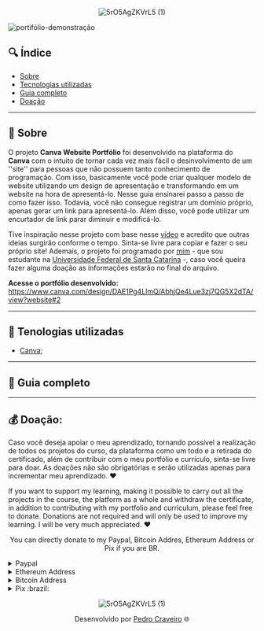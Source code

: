 <div align="center">

![5rO5AgZKVrL5 (1)](https://user-images.githubusercontent.com/79882049/149387127-1f3db8e7-4119-40ef-8b51-c1b1b0178955.gif)

 </div>

![portifólio-demonstração](https://user-images.githubusercontent.com/79882049/149385759-5e6585f1-878a-4319-88f2-9e09a0a5886b.jpg)

## 🔍 Índice
- [Sobre](#-sobre)
- [Tecnologias utilizadas](#-tecnologias-utilizadas)
- [Guia completo](#-guia-completo)
- [Doação](#-doação)

---
## 📑 Sobre

O projeto **Canva Website Portfólio** foi desenvolvido na plataforma do **Canva** com o intuito de tornar cada vez mais fácil o desinvolvimento de um ''site'' para pessoas que não possuem tanto conhecimento de programação. Com isso, basicamente você pode criar qualquer modelo de website utilizando um design de apresentação e transformando em um website na hora de apresentá-lo. Nesse guia ensinarei passo a passo de como fazer isso. Todavia, você não consegue registrar um domínio próprio, apenas gerar um link para apresentá-lo. Além disso, você pode utilizar um encurtador de link parar diminuir e modificá-lo. 

Tive inspiração nesse projeto com base nesse [vídeo](https://vm.tiktok.com/ZML1sWtY6/) e acredito que outras ideias surgirão conforme o tempo. Sinta-se livre para copiar e fazer o seu próprio site! Ademais, o projeto foi programado por [mim](https://www.linkedin.com/in/pecraveiro) - que sou estudante na [Universidade Federal de Santa Catarina](https://ufsc.br/) -, caso você queira fazer alguma doação as informações estarão no final do arquivo. 

**Acesse o portfólio desenvolvido:** https://www.canva.com/design/DAE1Pg4LlmQ/AbhjQe4Lue3zj7QG5X2dTA/view?website#2

---


## 📑 Tenologias utilizadas

- [Canva](canva.com/pt_br/);

---

## 📑 Guia completo

---

## 💰 Doação:

Caso você deseja apoiar o meu aprendizado, tornando possível a realização de todos os projetos do curso, da plataforma como um todo e a retirada do certificado, além de contribuir com o meu portfólio e currículo, sinta-se livre para doar. As doações não são obrigatórias e serão utilizadas apenas para incrementar meu aprendizado. ❤️ 

If you want to support my learning, making it possible to carry out all the projects in the course, the platform as a whole and withdraw the certificate, in addition to contributing with my portfolio and curriculum, please feel free to donate. Donations are not required and will only be used to improve my learning. I will be very much appreciated. ❤️ 

<p align="center">You can directly donate to my Paypal, Bitcoin Addres, Ethereum Address or Pix if you are BR.</p>

<details>
  <summary>Paypal</summary>
    
  ```
  https://www.paypal.com/donate/?hosted_button_id=GU7G48HXEEXXE
  ```
</details>

<details>
  <summary>Ethereum Address</summary>
    
  ```
  0x76E8b1257BedD02bC38E476F296123fCecEA83E4
  ```
</details>

<details>
  <summary>Bitcoin Address</summary>
    
  ```
  14jRUvJEEQsdg9TSQ7gH5FJJGjt3aBc3yh
  ```
</details>

<details>
  <summary>Pix :brazil:</summary>
    
  ```
  da938ec7-d485-418b-8dcc-8a2fc11f9531
  ```
</details>

<div align="center"> 
 
![5rO5AgZKVrL5 (1)](https://user-images.githubusercontent.com/79882049/149387127-1f3db8e7-4119-40ef-8b51-c1b1b0178955.gif)
 
</div>
<p align="center">Desenvolvido por <a href ="https://www.linkedin.com/in/pecraveiro/">Pedro Craveiro</a> 🌐</p>

